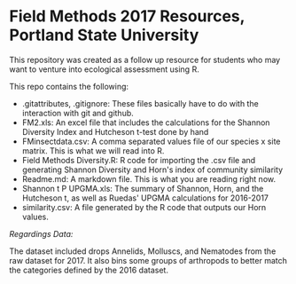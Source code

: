 # Field Methods 2017 Resources, Portland State University

This repository was created as a follow up resource for students who may want to venture into ecological assessment using R. 

This repo contains the following:

* .gitattributes, .gitignore: These files basically have to do with the interaction with git and github.
* FM2.xls: An excel file that includes the calculations for the Shannon Diversity Index and Hutcheson t-test done by hand
* FMinsectdata.csv: A comma separated values file of our species x site matrix. This is what we will read into R.
* Field Methods Diversity.R: R code for importing the .csv file and generating Shannon Diversity and Horn's index of community similarity
* Readme.md: A markdown file. This is what you are reading right now. 
* Shannon t P UPGMA.xls: The summary of Shannon, Horn, and the Hutcheson t, as well as Ruedas' UPGMA calculations for 2016-2017
* similarity.csv: A file generated by the R code that outputs our Horn values. 

*Regardings Data:* 

The dataset included drops Annelids, Molluscs, and Nematodes from the raw dataset for 2017. It also bins some groups of arthropods to better match the categories defined by the 2016 dataset.  

